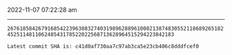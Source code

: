 2022-11-07 07:22:28 am

---

`2676185842679168542239638832740319896288961008213874830552118689265182452511481106248543178522022568713628964515294223842183`

`Latest commit SHA is: c41d0af730aa7c97ab3ca5e23cb406c8dddfcef0 `
